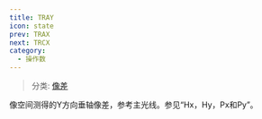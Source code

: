 ```yaml
---
title: TRAY
icon: state
prev: TRAX
next: TRCX
category:
  - 操作数
---
```


> 分类: [像差](/hb/operands/131/885/  "Zemax 操作数 像差")

像空间测得的Y方向垂轴像差，参考主光线。参见“Hx，Hy，Px和Py”。
